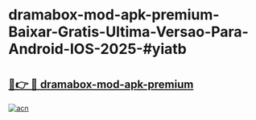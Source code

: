 # dramabox-mod-apk-premium-Baixar-Gratis-Ultima-Versao-Para-Android-IOS-2025-#yiatb

# <h2><a href="https://ainizakaria.my?title=dramabox-mod-apk-premium&ref=24M">🔗👉 🔴 dramabox-mod-apk-premium</a></h2>

[![acn](https://github.com/user-attachments/assets/0f9c940e-d8b0-45ae-aac7-cd30a18b3e1c)](https://ainizakaria.my?title=dramabox-mod-apk-premium&ref=24M)

